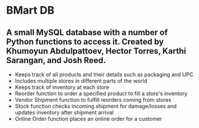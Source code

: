 # BMart DB

## A small MySQL database with a number of Python functions to access it. Created by Khumoyun Abdulpattoev, Hector Torres, Karthi Sarangan, and Josh Reed.
- Keeps track of all products and their details such as packaging and UPC
- Includes multiple stores in different parts of the world 
- Keeps track of inventory at each store
- Reorder function to order a specified product to fill a store's inventory
- Vendor Shipment function to fulfill reorders coming from stores
- Stock function checks incoming shipment for damage/losses and updates inventory after shipment arrival
- Online Order function places an online order for a customer


